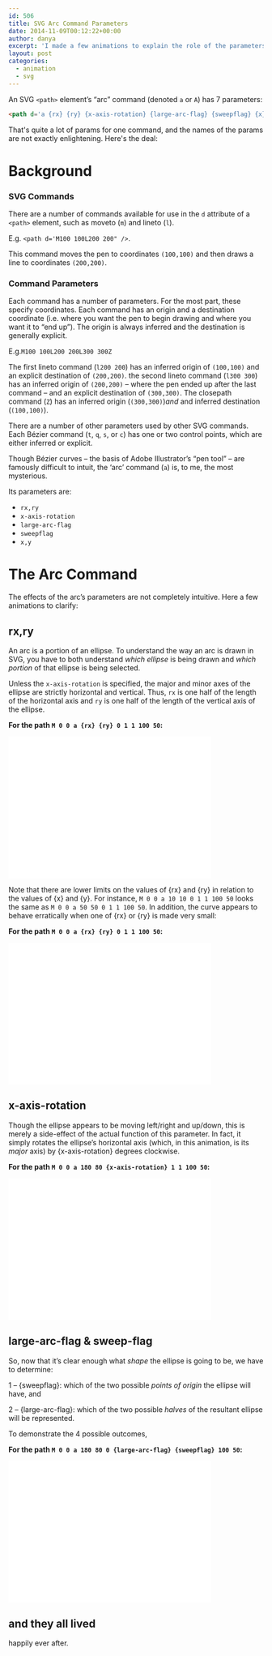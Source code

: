 ```yaml
---
id: 506
title: SVG Arc Command Parameters
date: 2014-11-09T00:12:22+00:00
author: danya
excerpt: 'I made a few animations to explain the role of the parameters of the "arc" (<code>a</code>) command. '
layout: post
categories:
  - animation
  - svg
---
```

An SVG `<path>` element&#8217;s &#8220;arc&#8221; command (denoted `a` or `A`) has 7 parameters:

```html
<path d='a {rx} {ry} {x-axis-rotation} {large-arc-flag} {sweepflag} {x} {y}' />
```

That's quite a lot of params for one command, and the names of the params are not exactly enlightening. Here's the deal:

<!--more-->

# Background

### SVG Commands

There are a number of commands available for use in the `d` attribute of a `<path>` element, such as moveto (`m`) and lineto (`l`).

E.g.  `<path d='M100 100L200 200" />`.

This command moves the pen to coordinates `(100,100)` and then draws a line to coordinates `(200,200)`.

### Command Parameters

Each command has a number of parameters. For the most part, these specify coordinates. Each command has an origin and a destination coordinate (i.e. where you want the pen to begin drawing and where you want it to &#8220;end up&#8221;). The origin is always inferred and the destination is generally explicit.

E.g.`M100 100L200 200L300 300Z`

The first lineto command (`l200 200`) has an inferred origin of `(100,100)` and an explicit destination of `(200,200)`. the second lineto command (`l300 300`) has an inferred origin of `(200,200)` &#8211; where the pen ended up after the last command &#8211; and an explicit destination of `(300,300)`. The closepath command (`Z`) has an inferred origin (`(300,300)`)_and_ and inferred destination (`(100,100)`).

There are a number of other parameters used by other SVG commands. Each Bézier command (`t`, `q`, `s`, or `c`) has one or two control points, which are either inferred or explicit.

Though Bézier curves &#8211; the basis of Adobe Illustrator&#8217;s &#8220;pen tool&#8221; &#8211; are famously difficult to intuit, the &#8216;arc&#8217; command (`a`) is, to me, the most mysterious.

Its parameters are:

- `rx,ry`
- `x-axis-rotation`
- `large-arc-flag`
- `sweepflag`
- `x,y`

# The Arc Command

The effects of the arc&#8217;s parameters are not completely intuitive. Here a few animations to clarify:

## rx,ry

An arc is a portion of an ellipse. To understand the way an arc is drawn in SVG, you have to both understand _which ellipse_ is being drawn and _which portion_ of that ellipse is being selected.

Unless the `x-axis-rotation` is specified, the major and minor axes of the ellipse are strictly horizontal and vertical. Thus, `rx` is one half of the length of the horizontal axis and `ry` is one half of the length of the vertical axis of the ellipse.

**For the path `M 0 0 a {rx} {ry} 0 1 1 100 50`:**

<iframe src="/assets/iframes/arc_rx_ry.html" width="400" height="280" frameborder="0"></iframe>

Note that there are lower limits on the values of {rx} and {ry} in relation to the values of {x} and {y}. For instance, `M 0 0 a 10 10 0 1 1 100 50` looks the same as `M 0 0 a 50 50 0 1 1 100 50`. In addition, the curve appears to behave erratically when one of {rx} or {ry} is made very small:

**For the path `M 0 0 a {rx} {ry} 0 1 1 100 50`:**

<iframe src="/assets/iframes/arc_rx_ry_marginal.html" width="400" height="280" frameborder="0"></iframe>

## x-axis-rotation

Though the ellipse appears to be moving left/right and up/down, this is merely a side-effect of the actual function of this parameter. In fact, it simply rotates the ellipse&#8217;s horizontal axis (which, in this animation, is its _major_ axis) by {x-axis-rotation} degrees clockwise.

**For the path `M 0 0 a 180 80 {x-axis-rotation} 1 1 100 50`:**

<iframe src="/assets/iframes/arc_rotation.html" width="400" height="280" frameborder="0"></iframe>

## large-arc-flag & sweep-flag

So, now that it&#8217;s clear enough what _shape_ the ellipse is going to be, we have to determine:

1 &#8211; {sweepflag}: which of the two possible _points of origin_ the ellipse will have, and

2 &#8211; {large-arc-flag}: which of the two possible _halves_ of the resultant ellipse will be represented.

To demonstrate the 4 possible outcomes,

**For the path `M 0 0 a 180 80 0 {large-arc-flag} {sweepflag} 100 50`:**

<iframe src="/assets/iframes/arc_flags.html" width="400" height="280" frameborder="0"></iframe>

## and they all lived

happily ever after.
